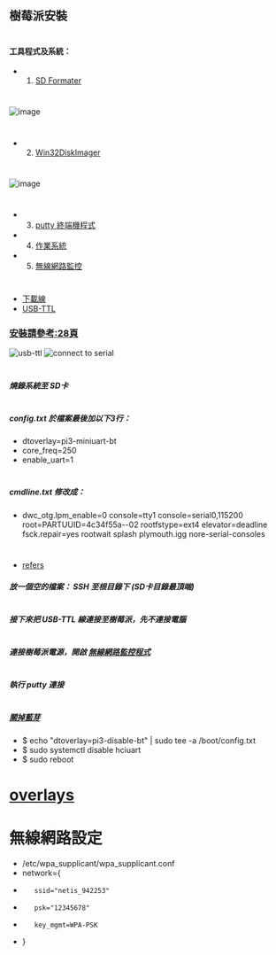 ## 樹莓派安裝
#
#### 工具程式及系統：
* 1. [SD Formater](https://www.sdcard.org/downloads/formatter_4/)
#
![image](https://github.com/jumbokh/rpi_class/blob/master/Installation/image/sdformater.JPG)
#
* 2. [Win32DiskImager](https://sourceforge.net/projects/win32diskimager/)
#
![image](https://github.com/jumbokh/rpi_class/blob/master/Installation/image/win32diskimager.JPG)
#
* 3. [putty 終端機程式](https://www.chiark.greenend.org.uk/~sgtatham/putty/latest.html)
* 4. [作業系統](https://www.raspberrypi.org/downloads/)
* 5. [無線網路監控](https://briian.com/8293/)
#
* [下載線](https://goods.ruten.com.tw/item/show?21614419065751)
* [USB-TTL](https://goods.ruten.com.tw/item/show?21618647811364)
### [安裝請參考:28頁](https://github.com/jumbokh/rpi_class/blob/master/NCTU/IoT%20platform%20course(Raspberry%20Pi)%20(2).pdf)
![usb-ttl](https://github.com/jumbokh/rpi_class/blob/master/Installation/image/USB_TTL.jpg)
![connect to serial](https://github.com/jumbokh/rpi_class/blob/master/Installation/image/connect-serial-to-raspberry-pi-model-b-plus.png)
#
##### 燒錄系統至 SD卡
#
##### config.txt 於檔案最後加以下3行：
* dtoverlay=pi3-miniuart-bt
* core_freq=250
* enable_uart=1
#
##### cmdline.txt 修改成：
* dwc_otg.lpm_enable=0 console=tty1 console=serial0,115200 root=PARTUUID=4c34f55a--02 rootfstype=ext4 elevator=deadline fsck.repair=yes rootwait splash plymouth.igg nore-serial-consoles
#
* [refers](https://spellfoundry.com/2016/05/29/configuring-gpio-serial-port-raspbian-jessie-including-pi-3/)
##### 放一個空的檔案： SSH 至根目錄下 (SD卡目錄最頂端)
#
##### 接下來把 USB-TTL 線連接至樹莓派，先不連接電腦
#
##### 連接樹莓派電源，開啟 [無線網路監控程式](https://briian.com/8293/)
#
##### 執行 putty 連接
#
##### [關掉藍芽](https://blog.sleeplessbeastie.eu/2018/12/31/how-to-disable-onboard-wifi-and-bluetooth-on-raspberry-pi-3/) 
* $ echo "dtoverlay=pi3-disable-bt" | sudo tee -a /boot/config.txt
* $ sudo systemctl disable hciuart
* $ sudo reboot
# [overlays](https://github.com/raspberrypi/firmware/blob/master/boot/overlays/README)

# 無線網路設定
* /etc/wpa_supplicant/wpa_supplicant.conf
* network={
*        ssid="netis_942253"
*        psk="12345678"
*        key_mgmt=WPA-PSK
* }

